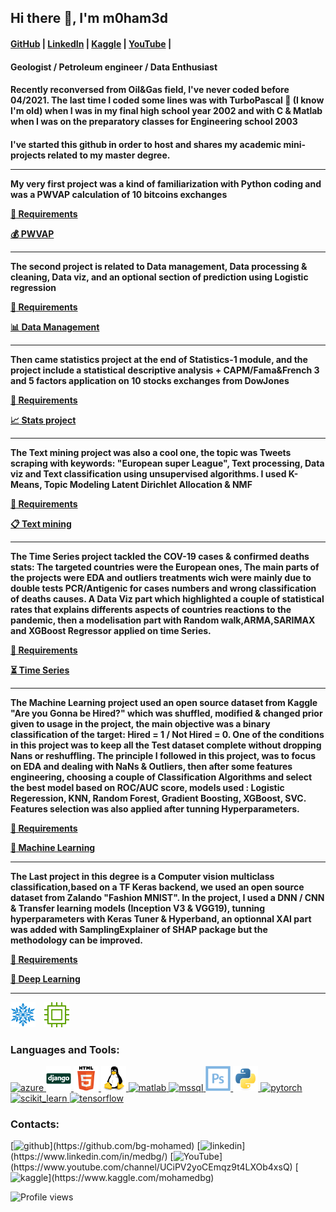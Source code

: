 ## Hi there :vulcan_salute:, I'm m0ham3d


#### [GitHub](https://github.com/bg-mohamed) | [LinkedIn](https://www.linkedin.com/in/medbg/) | [Kaggle](https://www.kaggle.com/mohamedbg) | [YouTube](https://www.youtube.com/channel/UCiPV2yoCEmqz9t4LXOb4xsQ)  |

 
#### Geologist / Petroleum engineer / Data Enthusiast
#### Recently reconversed from Oil&Gas field, I've never coded before 04/2021. The last time I coded some lines was with TurboPascal 👴 (I know I'm old) when I was in my final high school year 2002 and with C & Matlab when I was on the preparatory classes for Engineering school 2003 ###
  

<h4 align="left">I've started this github in order to host and shares my academic mini-projects related to my master degree.
  
  
---
My very first project was a kind of familiarization with Python coding and was a PWVAP calculation of 10 bitcoins exchanges 
  
  
  [:page_with_curl: Requirements](https://github.com/bg-mohamed/RFS677-Y/blob/main/PVWAP/requirements.txt)
  
  [:moneybag: PWVAP](https://github.com/bg-mohamed/RFS677-Y/blob/main/PVWAP/Projet_PYTHON.ipynb)
  
---
  
The second project is related to Data management, Data processing & cleaning, Data viz, and an optional section of prediction using Logistic regression
  
  [:page_with_curl: Requirements](https://github.com/bg-mohamed/RFS677-Y/blob/main/Data%20Management/requirements.txt)
  
  [:bar_chart: Data Management](https://github.com/bg-mohamed/RFS677-Y/blob/main/Data%20Management/Projet_DATA-v3.4-Final.ipynb)
  
  
---
Then came statistics project at the end of Statistics-1 module, and the project include a statistical descriptive analysis + CAPM/Fama&French 3 and 5 factors application on 10 stocks exchanges from DowJones
  
  [:page_with_curl: Requirements](https://github.com/bg-mohamed/RFS677-Y/blob/main/Statistique%201/requirements.txt)
  
  [:chart_with_upwards_trend: Stats project](https://github.com/bg-mohamed/RFS677-Y/blob/main/Statistique%201/Projet_statistique1.ipynb)
  
  
  ---
 The Text mining project was also a cool one, the topic was Tweets scraping with keywords: "European super League", Text processing, Data viz and Text classification using unsupervised algorithms. I used K-Means, Topic Modeling Latent Dirichlet Allocation & NMF  
  
  [:page_with_curl: Requirements](https://github.com/bg-mohamed/RFS677-Y/blob/main/Text%20mining%20Twitter/requirements.txt)
  
  [:clipboard: Text mining ](https://github.com/bg-mohamed/RFS677-Y/blob/main/Text%20mining%20Twitter/Projet%20TXT-Mining%20v03.final.ipynb)
  
  
  ---
  The Time Series project tackled the COV-19 cases & confirmed deaths stats: The targeted countries were the European ones, The main parts of the projects were EDA and outliers treatments wich were mainly due to double tests  PCR/Antigenic for cases numbers and wrong classification of deaths causes. A Data Viz part which highlighted a couple of statistical rates that explains differents aspects of countries reactions to the pandemic, then a modelisation part with Random walk,ARMA,SARIMAX and XGBoost Regressor applied on time Series.    

  [:page_with_curl: Requirements](https://github.com/bg-mohamed/RFS677-Y/blob/main/Temporal%20Series/requirements.txt)
  
  [:hourglass_flowing_sand: Time Series](https://github.com/bg-mohamed/RFS677-Y/blob/main/Temporal%20Series/TimeSeries_v6.2_final.ipynb)
  
  
  ---
  The Machine Learning project used an open source dataset from Kaggle "Are you Gonna be Hired?" which was shuffled, modified & changed prior given to usage in the project, the main objective was a binary classification of the target: Hired = 1 / Not Hired = 0.
  One of the conditions in this project was to keep all the Test dataset complete without dropping Nans or reshuffling.
  The principle I followed in this project, was to focus on EDA and dealing with NaNs & Outliers, then after some features engineering, choosing a couple of Classification Algorithms and select the best model based on ROC/AUC score, models used : Logistic Regeression, KNN, Random Forest, Gradient Boosting, XGBoost, SVC.
 Features selection was also applied after tunning Hyperparameters.
  
  [:page_with_curl: Requirements](https://github.com/bg-mohamed/RFS677-Y/blob/main/Machine%20Learning/requirements.txt)
  
  [:robot: Machine Learning](https://github.com/bg-mohamed/RFS677-Y/blob/main/Machine%20Learning/Machine_Learning_Classification.ipynb)
  
  
  ---
  The Last project in this degree is a Computer vision multiclass classification,based on a TF Keras backend, we used an open source dataset from Zalando "Fashion MNIST". In the project, I used a DNN / CNN & Transfer learning models (Inception V3 & VGG19), tunning hyperparameters with Keras Tuner & Hyperband, an optionnal XAI part was added with SamplingExplainer of SHAP package but the methodology can be improved. 
  
  [:page_with_curl: Requirements](https://github.com/bg-mohamed/RFS677-Y/blob/main/Deep%20Learning/requirements.txt)
  
  [🧠 Deep Learning](https://github.com/bg-mohamed/RFS677-Y/blob/main/Deep%20Learning/Projet_Deep.ipynb)

  ---
<a href='https://archiveprogram.github.com/'><img src='https://raw.githubusercontent.com/acervenky/animated-github-badges/master/assets/acbadge.gif' width='40' height='40'></a> <a href='https://docs.github.com/en/developers'><img src='https://raw.githubusercontent.com/acervenky/animated-github-badges/master/assets/devbadge.gif' width='40' height='40'></a> 

<h3 align="left">Languages and Tools:</h3>
<p align="left"> <a href="https://azure.microsoft.com/en-in/" target="_blank"> <img src="https://www.vectorlogo.zone/logos/microsoft_azure/microsoft_azure-icon.svg" alt="azure" width="40" height="40"/> </a> <a href="https://www.djangoproject.com/" target="_blank"> <img src="https://raw.githubusercontent.com/devicons/devicon/master/icons/django/django-original.svg" alt="django" width="40" height="40"/> </a> <a href="https://www.w3.org/html/" target="_blank"> <img src="https://raw.githubusercontent.com/devicons/devicon/master/icons/html5/html5-original-wordmark.svg" alt="html5" width="40" height="40"/> </a>  <a href="https://www.linux.org/" target="_blank"> <img src="https://raw.githubusercontent.com/devicons/devicon/master/icons/linux/linux-original.svg" alt="linux" width="40" height="40"/> </a> <a href="https://www.mathworks.com/" target="_blank"> <img src="https://upload.wikimedia.org/wikipedia/commons/2/21/Matlab_Logo.png" alt="matlab" width="40" height="40"/> </a> <a href="https://www.microsoft.com/en-us/sql-server" target="_blank"> <img src="https://www.svgrepo.com/show/303229/microsoft-sql-server-logo.svg" alt="mssql" width="40" height="40"/> </a> <a href="https://www.photoshop.com/en" target="_blank"> <img src="https://raw.githubusercontent.com/devicons/devicon/master/icons/photoshop/photoshop-line.svg" alt="photoshop" width="40" height="40"/> </a> <a href="https://www.python.org" target="_blank"> <img src="https://raw.githubusercontent.com/devicons/devicon/master/icons/python/python-original.svg" alt="python" width="40" height="40"/> </a> <a href="https://pytorch.org/" target="_blank"> <img src="https://www.vectorlogo.zone/logos/pytorch/pytorch-icon.svg" alt="pytorch" width="40" height="40"/> </a> <a href="https://scikit-learn.org/" target="_blank"> <img src="https://upload.wikimedia.org/wikipedia/commons/0/05/Scikit_learn_logo_small.svg" alt="scikit_learn" width="40" height="40"/> </a> <a href="https://www.tensorflow.org" target="_blank"> <img src="https://www.vectorlogo.zone/logos/tensorflow/tensorflow-icon.svg" alt="tensorflow" width="40" height="40"/> </a> </p>
 
 <h3 align="left">Contacts:</h3>
 [<img src='https://cdn.jsdelivr.net/npm/simple-icons@3.0.1/icons/github.svg' alt='github' height='40'>](https://github.com/bg-mohamed)  [<img src='https://raw.githubusercontent.com/rahuldkjain/github-profile-readme-generator/master/src/images/icons/Social/linked-in-alt.svg' alt='linkedin' height='40'>](https://www.linkedin.com/in/medbg/)  [<img src='https://cdn.jsdelivr.net/npm/simple-icons@3.0.1/icons/youtube.svg' alt='YouTube' height='40'>](https://www.youtube.com/channel/UCiPV2yoCEmqz9t4LXOb4xsQ)  [<img src='https://cdn.jsdelivr.net/npm/simple-icons@3.0.1/icons/kaggle.svg' alt='kaggle' height='40'>](https://www.kaggle.com/mohamedbg)

![Profile views](https://gpvc.arturio.dev/bg-mohamed)
  
 
